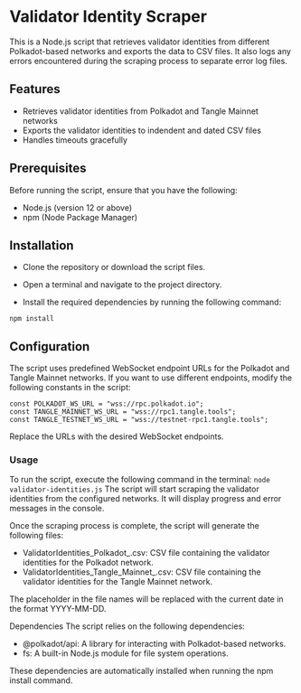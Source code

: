 # Validator Identity Scraper
This is a Node.js script that retrieves validator identities from different Polkadot-based networks and exports the data to CSV files. It also logs any errors encountered during the scraping process to separate error log files.

## Features
- Retrieves validator identities from Polkadot and Tangle Mainnet networks
- Exports the validator identities to indendent and dated CSV files
- Handles timeouts gracefully

## Prerequisites
Before running the script, ensure that you have the following:

- Node.js (version 12 or above)
- npm (Node Package Manager)

## Installation
- Clone the repository or download the script files.
- Open a terminal and navigate to the project directory.

- Install the required dependencies by running the following command:

`npm install`

## Configuration
The script uses predefined WebSocket endpoint URLs for the Polkadot and Tangle Mainnet networks. If you want to use different endpoints, modify the following constants in the script:

```
const POLKADOT_WS_URL = "wss://rpc.polkadot.io";
const TANGLE_MAINNET_WS_URL = "wss://rpc1.tangle.tools";
const TANGLE_TESTNET_WS_URL = "wss://testnet-rpc1.tangle.tools";
```

Replace the URLs with the desired WebSocket endpoints.

### Usage
To run the script, execute the following command in the terminal:
`node validator-identities.js`
The script will start scraping the validator identities from the configured networks. It will display progress and error messages in the console.

Once the scraping process is complete, the script will generate the following files:

- ValidatorIdentities_Polkadot_<currentDate>.csv: CSV file containing the validator identities for the Polkadot network.
- ValidatorIdentities_Tangle_Mainnet_<currentDate>.csv: CSV file containing the validator identities for the Tangle Mainnet network.

The <currentDate> placeholder in the file names will be replaced with the current date in the format YYYY-MM-DD.


Dependencies
The script relies on the following dependencies:

- @polkadot/api: A library for interacting with Polkadot-based networks.
- fs: A built-in Node.js module for file system operations.

These dependencies are automatically installed when running the npm install command.
